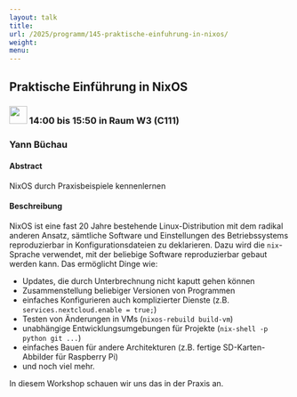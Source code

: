 ```yaml
---
layout: talk
title:
url: /2025/programm/145-praktische-einfuhrung-in-nixos/
weight:
menu:
---
```

## Praktische Einführung in NixOS

### <img height = "32" src="../../../images/workshop.svg"> 14:00 bis 15:50 in Raum W3 (C111)

### Yann Büchau

#### Abstract

NixOS durch Praxisbeispiele kennenlernen

#### Beschreibung

NixOS ist eine fast 20 Jahre bestehende Linux-Distribution mit dem radikal anderen Ansatz, sämtliche Software und Einstellungen des Betriebssystems reproduzierbar in Konfigurationsdateien zu deklarieren. Dazu wird die `nix`-Sprache verwendet, mit der beliebige Software reproduzierbar gebaut werden kann. Das ermöglicht Dinge wie:

- Updates, die durch Unterbrechnung nicht kaputt gehen können  
- Zusammenstellung beliebiger Versionen von Programmen  
- einfaches Konfigurieren auch komplizierter Dienste (z.B. `services.nextcloud.enable = true;`)
- Testen von Änderungen in VMs (`nixos-rebuild build-vm`)
- unabhängige Entwicklungsumgebungen für Projekte (`nix-shell -p python git ...`)
- einfaches Bauen für andere Architekturen (z.B. fertige SD-Karten-Abbilder für Raspberry Pi)
- und noch viel mehr. 

In diesem Workshop schauen wir uns das in der Praxis an.

